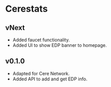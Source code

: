 # Cerestats

## vNext
- Added faucet functionality.
- Added UI to show EDP banner to homepage.

## v0.1.0
- Adapted for Cere Network.
- Added API to add and get EDP info.
